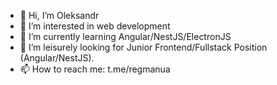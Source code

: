 - 👋 Hi, I’m Oleksandr
- 👀 I’m interested in web development
- 🌱 I’m currently learning Angular/NestJS/ElectronJS
- 💞️ I’m leisurely looking for Junior Frontend/Fullstack Position (Angular/NestJS).
- 📫 How to reach me: t.me/regmanua

<!---
regmanua/regmanua is a ✨ special ✨ repository because its `README.md` (this file) appears on your GitHub profile.
You can click the Preview link to take a look at your changes.
--->
